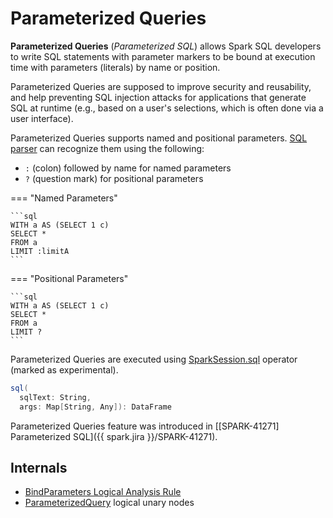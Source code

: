 # Parameterized Queries

**Parameterized Queries** (_Parameterized SQL_) allows Spark SQL developers to write SQL statements with parameter markers to be bound at execution time with parameters (literals) by name or position.

Parameterized Queries are supposed to improve security and reusability, and help preventing SQL injection attacks for applications that generate SQL at runtime (e.g., based on a user's selections, which is often done via a user interface).

Parameterized Queries supports named and positional parameters. [SQL parser](../SessionState.md#sqlParser) can recognize them using the following:

* `:` (colon) followed by name for named parameters
* `?` (question mark) for positional parameters

=== "Named Parameters"

    ```sql
    WITH a AS (SELECT 1 c)
    SELECT *
    FROM a
    LIMIT :limitA
    ```

=== "Positional Parameters"

    ```sql
    WITH a AS (SELECT 1 c)
    SELECT *
    FROM a
    LIMIT ?
    ```

Parameterized Queries are executed using [SparkSession.sql](../SparkSession.md#sql) operator (marked as experimental).

```scala
sql(
  sqlText: String,
  args: Map[String, Any]): DataFrame
```

Parameterized Queries feature was introduced in [\[SPARK-41271\] Parameterized SQL]({{ spark.jira }}/SPARK-41271).

## Internals

* [BindParameters Logical Analysis Rule](../logical-analysis-rules/BindParameters.md)
* [ParameterizedQuery](../logical-operators/ParameterizedQuery.md) logical unary nodes
